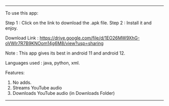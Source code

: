 ***********************************************************************************

To use this app:

Step 1 : Click on the link to download the .apk file.
Step 2 : Install it and enjoy.

Download Link : https://drive.google.com/file/d/1EO26MW9XhG-oVWIr7R7B9KNOom14g6M8/view?usp=sharing

Note : This app gives its best in android 11 and android 12.

Languages used : java, python, xml.

Features: 
   1. No adds.
   2. Streams YouTube audio
   3. Downloads YouTube audio (in Downloads Folder)

***********************************************************************************
